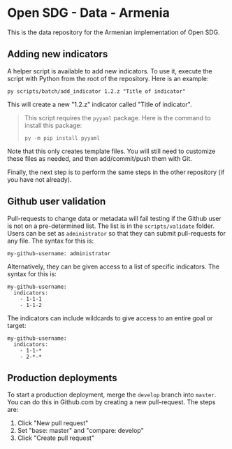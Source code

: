 # Open SDG - Data -  Armenia

This is the data repository for the Armenian implementation of Open SDG.

## Adding new indicators

A helper script is available to add new indicators. To use it, execute the script
with Python from the root of the repository. Here is an example:

`py scripts/batch/add_indicator 1.2.z "Title of indicator"`

This will create a new "1.2.z" indicator called "Title of indicator".

> This script requires the `pyyaml` package. Here is the command to install
> this package:
>
> `py -m pip install pyyaml `

Note that this only creates template files. You will still need to customize
these files as needed, and then add/commit/push them with Git.

Finally, the next step is to perform the same steps in the other repository (if
you have not already).

## Github user validation

Pull-requests to change data or metadata will fail testing if the Github user
is not on a pre-determined list. The list is in the `scripts/validate` folder.
Users can be set as `administrator` so that they can submit pull-requests for
any file. The syntax for this is:

```
my-github-username: administrator
```

Alternatively, they can be given access to a list of specific indicators. The
syntax for this is:

```
my-github-username:
  indicators:
    - 1-1-1
    - 1-1-2
```

The indicators can include wildcards to give access to an entire goal or target:

```
my-github-username:
  indicators:
    - 1-1-*
    - 2-*-*
```

## Production deployments

To start a production deployment, merge the `develop` branch into `master`. You
can do this in Github.com by creating a new pull-request. The steps are:

1. Click "New pull request"
2. Set "base: master" and "compare: develop"
3. Click "Create pull request"
